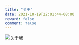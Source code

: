 ```yaml
---
title: "关于"
date: 2021-10-19T22:01:44+08:00
reward: false
comment: false
---
```




![关于我](/img/about_me.jpg)